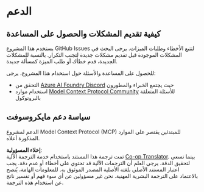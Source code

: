 <!--
CO_OP_TRANSLATOR_METADATA:
{
  "original_hash": "b3cffaf217113101e21eba532be806ea",
  "translation_date": "2025-07-13T15:20:38+00:00",
  "source_file": "SUPPORT.md",
  "language_code": "ar"
}
-->
# الدعم

## كيفية تقديم المشكلات والحصول على المساعدة  

يستخدم هذا المشروع GitHub Issues لتتبع الأخطاء وطلبات الميزات. يرجى البحث في المشكلات الموجودة قبل تقديم مشكلات جديدة لتجنب التكرار. بالنسبة للمشكلات الجديدة، قدم خطأك أو طلب الميزة كمسألة جديدة.

للحصول على المساعدة والأسئلة حول استخدام هذا المشروع، يرجى:
- التحقق من [Azure AI Foundry Discord](https://discord.com/invite/ByRwuEEgH4) حيث يجتمع الخبراء والمطورون
- استخدام موارد [Model Context Protocol Community](https://modelcontextprotocol.io/community/) للأسئلة المتعلقة بالبروتوكول

## سياسة دعم مايكروسوفت  

الدعم لمشروع Model Context Protocol (MCP) للمبتدئين يقتصر على الموارد المذكورة أعلاه.

**إخلاء المسؤولية**:  
تمت ترجمة هذا المستند باستخدام خدمة الترجمة الآلية [Co-op Translator](https://github.com/Azure/co-op-translator). بينما نسعى لتحقيق الدقة، يرجى العلم أن الترجمات الآلية قد تحتوي على أخطاء أو عدم دقة. يجب اعتبار المستند الأصلي بلغته الأصلية المصدر الموثوق به. للمعلومات الهامة، يُنصح بالاعتماد على الترجمة البشرية المهنية. نحن غير مسؤولين عن أي سوء فهم أو تفسير ناتج عن استخدام هذه الترجمة.